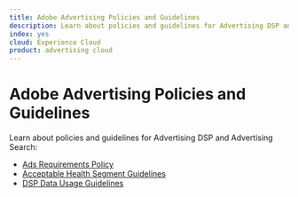 ```yaml
---
title: Adobe Advertising Policies and Guidelines
description: Learn about policies and guidelines for Advertising DSP and Advertising Search.
index: yes
cloud: Experience Cloud
product: advertising cloud
---
```

# Adobe Advertising Policies and Guidelines

Learn about policies and guidelines for Advertising DSP and Advertising Search:

* [Ads Requirements Policy](/help/policies/ad-requirements-policy.md)
* [Acceptable Health Segment Guidelines](/help/policies/health-segment-guidelines.md)
* [DSP Data Usage Guidelines](/help/policies/data-usage-guidelines.md)
